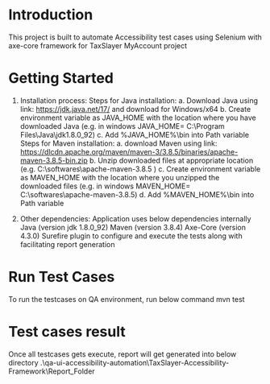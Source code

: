 # Introduction 
This project is built to automate Accessibility test cases using Selenium with axe-core framework for TaxSlayer MyAccount project
# Getting Started
1.  Installation process:
Steps for Java installation:
a. Download Java using link: https://jdk.java.net/17/ and download for Windows/x64
b. Create environment variable as JAVA_HOME with the location where you have downloaded Java (e.g. in windows JAVA_HOME= C:\Program Files\Java\jdk1.8.0_92)
c. Add %JAVA_HOME%\bin into Path variable 
Steps for Maven installation:
a. download Maven using link:  https://dlcdn.apache.org/maven/maven-3/3.8.5/binaries/apache-maven-3.8.5-bin.zip
b. Unzip downloaded files at appropriate location (e.g. C:\softwares\apache-maven-3.8.5 )
c. Create environment variable as MAVEN_HOME with the location where you unzipped the downloaded files (e.g. in windows MAVEN_HOME= C:\softwares\apache-maven-3.8.5)
d. Add %MAVEN_HOME%\bin into Path variable 

2.  Other dependencies: Application uses below dependencies internally
    Java (version jdk 1.8.0_92)
    Maven (version 3.8.4)
	Axe-Core (version 4.3.0)
    Surefire plugin to configure and execute the tests along with facilitating report generation
# Run Test Cases
To run the testcases on QA environment, run below command 
    mvn test 
# Test cases result
Once all testcases gets execute, report will get generated into below directory
.\qa-ui-accessibility-automation\TaxSlayer-Accessibility-Framework\Report_Folder